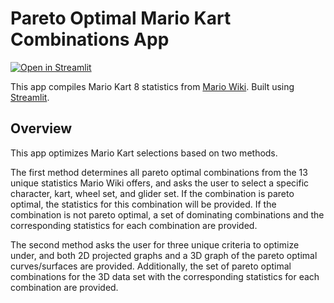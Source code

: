 # Pareto Optimal Mario Kart Combinations App

[![Open in Streamlit](https://static.streamlit.io/badges/streamlit_badge_black_white.svg)](https://share.streamlit.io/mcolella326/mario-kart-8-analysis/main/app.py)

This app compiles Mario Kart 8 statistics from [Mario Wiki](https://www.mariowiki.com/Mario_Kart_8_Deluxe_in-game_statistics).
Built using [Streamlit](https://www.streamlit.io/).

## Overview
This app optimizes Mario Kart selections based on two methods. 

The first method determines all pareto optimal combinations from the 13 unique statistics Mario Wiki offers, and asks the user to select a specific character, kart, wheel set, and glider set. If the combination is pareto optimal, the statistics for this combination will be provided. If the combination is not pareto optimal, a set of dominating combinations and the corresponding statistics for each combination are provided.

The second method asks the user for three unique criteria to optimize under, and both 2D projected graphs and a 3D graph of the pareto optimal curves/surfaces are provided. Additionally, the set of pareto optimal combinations for the 3D data set with the corresponding statistics for each combination are provided.
